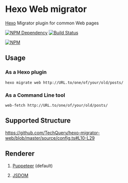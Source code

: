 # Hexo Web migrator

[Hexo](https://hexo.io/) Migrator plugin for common Web pages

[![NPM Dependency](https://david-dm.org/TechQuery/hexo-migrator-web.svg)][1]
[![Build Status](https://travis-ci.com/TechQuery/hexo-migrator-web.svg?branch=master)][2]

[![NPM](https://nodei.co/npm/hexo-migrator-web.png?downloads=true&downloadRank=true&stars=true)][3]

## Usage

### As a Hexo plugin

```shell
hexo migrate web http://URL.to/one/of/your/old/posts/
```

### As a Command Line tool

```shell
web-fetch http://URL.to/one/of/your/old/posts/
```

## Supported Structure

https://github.com/TechQuery/hexo-migrator-web/blob/master/source/config.ts#L10-L29

## Renderer

1. [Puppeteer](https://pptr.dev/) (default)

2. [JSDOM](https://github.com/jsdom/jsdom)

[1]: https://david-dm.org/TechQuery/hexo-migrator-web
[2]: https://travis-ci.com/TechQuery/hexo-migrator-web
[3]: https://nodei.co/npm/hexo-migrator-web/
